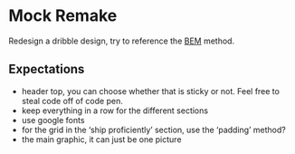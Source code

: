 # Mock Remake

Redesign a dribble design, try to reference the [BEM](https://css-tricks.com/bem-101/) method.

## Expectations
- header top, you can choose whether that is sticky or not. Feel free to steal code off of code pen.
- keep everything in a row for the different sections
- use google fonts
- for the grid in the ‘ship proficiently’ section, use the ‘padding’ method? 
- the main graphic, it can just be one picture